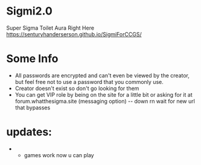 # Sigmi2.0
Super Sigma Toilet Aura Right Here https://senturyhanderserson.github.io/SigmiForCCGS/
# Some Info
- All passwords are encrypted and can't even be viewed by the creator, but feel free not to use a password that you commonly use.
- Creator doesn't exist so don't go looking for them
- You can get VIP role by being on the site for a little bit or asking for it at forum.whatthesigma.site (messaging option) -- down rn wait for new url that bypasses
# updates:
- - games work now u can play
